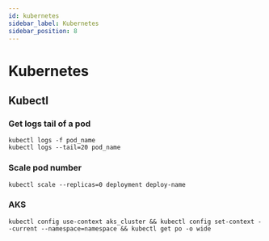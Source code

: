 ```yaml
---
id: kubernetes
sidebar_label: Kubernetes
sidebar_position: 8 
---
```

# Kubernetes

## Kubectl

### Get logs tail of a pod
```kubectl
kubectl logs -f pod_name
kubectl logs --tail=20 pod_name

```

### Scale pod number
```kubectl
kubectl scale --replicas=0 deployment deploy-name
```

### AKS
```
kubectl config use-context aks_cluster && kubectl config set-context --current --namespace=namespace && kubectl get po -o wide
```